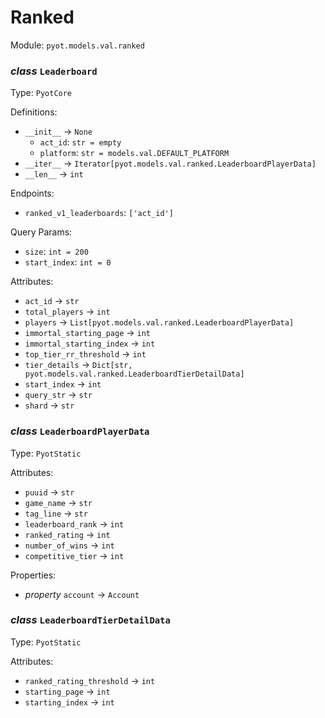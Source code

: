# Ranked 

Module: `pyot.models.val.ranked` 

### _class_ `Leaderboard`

Type: `PyotCore` 

Definitions: 
* `__init__` -> `None` 
  * `act_id`: `str = empty` 
  * `platform`: `str = models.val.DEFAULT_PLATFORM` 
* `__iter__` -> `Iterator[pyot.models.val.ranked.LeaderboardPlayerData]` 
* `__len__` -> `int` 

Endpoints: 
* `ranked_v1_leaderboards`: `['act_id']` 

Query Params: 
* `size`: `int = 200` 
* `start_index`: `int = 0` 

Attributes: 
* `act_id` -> `str` 
* `total_players` -> `int` 
* `players` -> `List[pyot.models.val.ranked.LeaderboardPlayerData]` 
* `immortal_starting_page` -> `int` 
* `immortal_starting_index` -> `int` 
* `top_tier_rr_threshold` -> `int` 
* `tier_details` -> `Dict[str, pyot.models.val.ranked.LeaderboardTierDetailData]` 
* `start_index` -> `int` 
* `query_str` -> `str` 
* `shard` -> `str` 


### _class_ `LeaderboardPlayerData`

Type: `PyotStatic` 

Attributes: 
* `puuid` -> `str` 
* `game_name` -> `str` 
* `tag_line` -> `str` 
* `leaderboard_rank` -> `int` 
* `ranked_rating` -> `int` 
* `number_of_wins` -> `int` 
* `competitive_tier` -> `int` 

Properties: 
* _property_ `account` -> `Account` 


### _class_ `LeaderboardTierDetailData`

Type: `PyotStatic` 

Attributes: 
* `ranked_rating_threshold` -> `int` 
* `starting_page` -> `int` 
* `starting_index` -> `int` 


